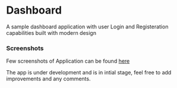 # Dashboard
A sample dashboard application with user Login and Registeration capabilities built with modern design  

### Screenshots
Few screenshots of Application can be found [here](https://photos.app.goo.gl/FHeDGdYQTjHB2oRJ7)  

The app is under development and is in intial stage, feel free to add improvements and any comments.
